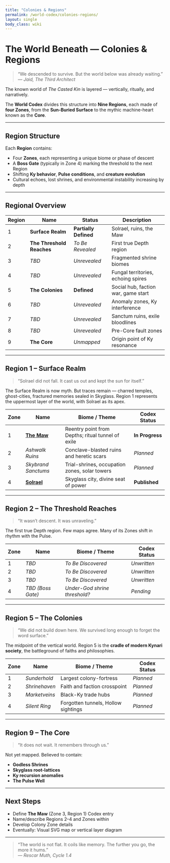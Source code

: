 ```yaml
---
title: "Colonies & Regions"
permalink: /world-codex/colonies-regions/
layout: single
body_class: wiki
---
```


# The World Beneath — Colonies & Regions

> “We descended to survive. But the world below was already waiting.”  
> — *Jaid, The Third Architect*

The known world of *The Casted Kin* is layered — vertically, ritually, and narratively.

The **World Codex** divides this structure into **Nine Regions**, each made of **four Zones**, from the **Sun-Buried Surface** to the mythic machine-heart known as the **Core**.

---

## Region Structure

Each **Region** contains:

- Four **Zones**, each representing a unique biome or phase of descent
- A **Boss Gate** (typically in Zone 4) marking the threshold to the next Region
- Shifting **Ky behavior**, **Pulse conditions**, and **creature evolution**
- Cultural echoes, lost shrines, and environmental instability increasing by depth

---

## Regional Overview

| Region | Name                  | Status            | Description |
|--------|-----------------------|-------------------|-------------|
| 1      | **Surface Realm**     | **Partially Defined** | Solrael, ruins, the Maw |
| 2      | **The Threshold Reaches** | *To Be Revealed*   | First true Depth region |
| 3      | *TBD*                 | *Unrevealed*       | Fragmented shrine biomes |
| 4      | *TBD*                 | *Unrevealed*       | Fungal territories, echoing spires |
| 5      | **The Colonies**      | **Defined**        | Social hub, faction war, game start |
| 6      | *TBD*                 | *Unrevealed*       | Anomaly zones, Ky interference |
| 7      | *TBD*                 | *Unrevealed*       | Sanctum ruins, exile bloodlines |
| 8      | *TBD*                 | *Unrevealed*       | Pre-Core fault zones |
| 9      | **The Core**          | *Unmapped*         | Origin point of Ky resonance |

---

## Region 1 – Surface Realm

> “Solrael did not fall. It cast us out and kept the sun for itself.”

The Surface Realm is now myth. But traces remain — charred temples, ghost-cities, fractured memories sealed in Skyglass. Region 1 represents the uppermost layer of the world, with Solrael as its apex.

| Zone | Name                        | Biome / Theme                                       | Codex Status |
|------|-----------------------------|-----------------------------------------------------|--------------|
| 1    | [**The Maw**](/thecastedkinweb/wiki/geography-lost-realms/the-maw/) | Reentry point from Depths; ritual tunnel of exile | **In Progress** |
| 2    | *Ashwalk Ruins*             | Conclave-blasted ruins and heretic scars           | *Planned*    |
| 3    | *Skybrand Sanctums*         | Trial-shrines, occupation zones, solar towers      | *Planned*    |
| 4    | [**Solrael**](/thecastedkinweb/wiki/geography-lost-realms/solrael/) | Skyglass city, divine seat of power                | **Published** |


---

## Region 2 – The Threshold Reaches

> “It wasn’t descent. It was unraveling.”

The first true Depth region. Few maps agree. Many of its Zones shift in rhythm with the Pulse.  

| Zone | Name              | Biome / Theme               | Codex Status |
|------|-------------------|-----------------------------|--------------|
| 1    | *TBD*             | *To Be Discovered*          | *Unwritten*  |
| 2    | *TBD*             | *To Be Discovered*          | *Unwritten*  |
| 3    | *TBD*             | *To Be Discovered*          | *Unwritten*  |
| 4    | *TBD (Boss Gate)* | *Under-God shrine threshold?* | *Pending*  |

---

## Region 5 – The Colonies

> “We did not build down here. We survived long enough to forget the word surface.”

The midpoint of the vertical world. Region 5 is the **cradle of modern Kynari society**, the battleground of faiths and philosophies.

| Zone | Name            | Biome / Theme             | Codex Status |
|------|-----------------|---------------------------|--------------|
| 1    | *Sunderhold*    | Largest colony-fortress   | *Planned*    |
| 2    | *Shrinehaven*   | Faith and faction crosspoint | *Planned*  |
| 3    | *Marketveins*   | Black-Ky trade hubs       | *Planned*    |
| 4    | *Silent Ring*   | Forgotten tunnels, Hollow sightings | *Planned* |

---

## Region 9 – The Core

> “It does not wait. It remembers through us.”

Not yet mapped. Believed to contain:
- **Godless Shrines**
- **Skyglass root-lattices**
- **Ky recursion anomalies**
- **The Pulse Well**

---

## Next Steps

- Define **The Maw** (Zone 3, Region 1) Codex entry
- Name/describe Regions 2–4 and Zones within
- Develop Colony Zone details
- Eventually: Visual SVG map or vertical layer diagram

---

> “The world is not flat. It coils like memory. The further you go, the more it hums.”  
> — *Rescar Muth, Cycle 1.4*
